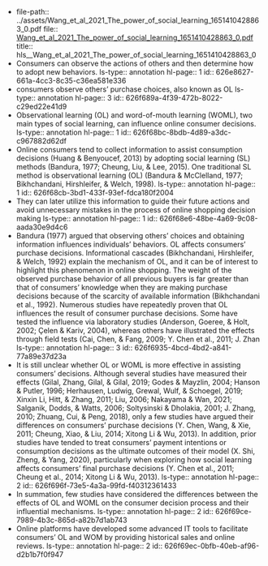 - file-path:: ../assets/Wang_et_al_2021_The_power_of_social_learning_1651410428863_0.pdf
  file:: [Wang_et_al_2021_The_power_of_social_learning_1651410428863_0.pdf](../assets/Wang_et_al_2021_The_power_of_social_learning_1651410428863_0.pdf)
  title:: hls__Wang_et_al_2021_The_power_of_social_learning_1651410428863_0
- Consumers can observe the actions of others and then determine how to adopt new behaviors.
  ls-type:: annotation
  hl-page:: 1
  id:: 626e8627-661a-4cc3-8c35-c36ea581e336
- consumers observe others’ purchase choices, also known as OL
  ls-type:: annotation
  hl-page:: 3
  id:: 626f689a-4f39-472b-8022-c29ed22e41d9
- Observational learning (OL) and word-of-mouth learning (WOML), two main types of social learning, can influence online consumer decisions.
  ls-type:: annotation
  hl-page:: 1
  id:: 626f68bc-8bdb-4d89-a3dc-c967882d62df
- Online consumers tend to collect information to assist consumption decisions (Huang & Benyoucef, 2013) by adopting social learning (SL) methods (Bandura, 1977; Cheung, Liu, & Lee, 2015). One traditional SL method is observational learning (OL) (Bandura & McClelland, 1977; Bikhchandani, Hirshleifer, & Welch, 1998).
  ls-type:: annotation
  hl-page:: 1
  id:: 626f68cb-3bd1-433f-93ef-fdca180f2004
- They can later utilize this information to guide their future actions and avoid unnecessary mistakes in the process of online shopping decision making
  ls-type:: annotation
  hl-page:: 1
  id:: 626f68e6-48be-4a69-9c08-aada30e9d4c6
- Bandura (1977) argued that observing others’ choices and obtaining information influences individuals’ behaviors. OL affects consumers’ purchase decisions. Informational cascades (Bikhchandani, Hirshleifer, & Welch, 1992)    explain the mechanism of OL, and it can be of interest to highlight this phenomenon in online shopping. The weight of the observed purchase behavior of all previous buyers is far greater than that of consumers’ knowledge when they are making purchase decisions because of the scarcity of available information (Bikhchandani et al., 1992).   Numerous studies have repeatedly proven that OL influences the result of consumer purchase decisions. Some have tested the influence via laboratory studies (Anderson, Goeree, & Holt, 2002;    Çelen & Kariv, 2004),    whereas others have illustrated the effects through field tests (Cai,  Chen, & Fang, 2009;    Y. Chen et al., 2011;    J. Zhan
  ls-type:: annotation
  hl-page:: 3
  id:: 626f6935-4bcd-4bd2-a841-77a89e37d23a
- It is still unclear whether OL or WOML is more effective in assisting consumers’ decisions. Although several studies have measured their effects (Gilal,  Zhang, Gilal, & Gilal, 2019;    Godes & Mayzlin, 2004;    Hanson & Putler, 1996;    Herhausen, Ludwig, Grewal, Wulf, & Schoegel, 2019;    Xinxin Li, Hitt, & Zhang, 2011;    Liu, 2006;    Nakayama & Wan, 2021;    Salganik, Dodds, & Watts, 2006;    Soltysinski & Dholakia, 2001;    J. Zhang, 2010;    Zhuang, Cui, & Peng, 2018),   only a few studies have argued their differences on consumers’ purchase decisions (Y. Chen, Wang, & Xie, 2011;    Cheung, Xiao, & Liu, 2014;    Xitong Li & Wu, 2013).    In addition, prior studies have tended to treat consumers’ payment intentions or consumption decisions as the ultimate outcomes of their model (X.  Shi, Zheng, & Yang, 2020), particularly when exploring how social learning affects consumers’ final purchase decisions (Y.  Chen et al., 2011;    Cheung et al., 2014; Xitong Li & Wu, 2013).
  ls-type:: annotation
  hl-page:: 2
  id:: 626f696f-73e5-4a3a-99fd-f40312361433
- In summation, few studies have considered the differences between the effects of OL and WOML on the consumer decision process and their influential mechanisms. 
  ls-type:: annotation
  hl-page:: 2
  id:: 626f69ce-7989-4b3c-865d-a82b7d1ab743
- Online platforms have developed some advanced IT tools to facilitate consumers’ OL and WOM by providing historical sales and online reviews.
  ls-type:: annotation
  hl-page:: 2
  id:: 626f69ec-0bfb-40eb-af96-d2b1b7f0f947